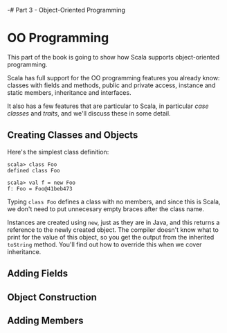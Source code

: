 -# Part 3 - Object-Oriented Programming

# OO Programming
This part of the book is going to show how Scala supports object-oriented programming.

Scala has full support for the OO programming features you already know: classes with fields and methods, public and private access, instance and static members, inheritance and interfaces.

It also has a few features that are particular to Scala, in particular *case classes* and *traits*, and we'll discuss these in some detail.

## Creating Classes and Objects

Here's the simplest class definition:

~~~~~~~~
scala> class Foo
defined class Foo

scala> val f = new Foo
f: Foo = Foo@41beb473
~~~~~~~~

Typing `class Foo` defines a class with no members, and since this is Scala, we don't need to put unnecesary empty braces after the class name.

Instances are created using `new`, just as they are in Java, and this returns a reference to the newly created object. The compiler doesn't know what to print for the value of this object, so you get the output from the inherited `toString` method. You'll find out how to override this when we cover inheritance.

## Adding Fields

## Object Construction

## Adding Members
